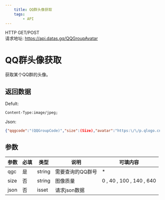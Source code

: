 ```yaml
---
    title: QQ群头像获取
    tags:
        - API
---
```

<span class="http">HTTP GET/POST</span>  
请求地址: https://api.datas.gq/QQGroupAvatar

# QQ群头像获取
获取某个QQ群的头像。

## 返回数据
Defult: 
```
Content-Type:image/jpeg;
```
Json: 
```json
{"qqgcode":"(QQGroupCode)","size":(Size),"avatar":"https:\/\/p.qlogo.cn\/gh\/(QQGroupCode)\/(QQGropuCode)\/(Size)"}
```

## 参数
| 参数 | 必填 | 类型 | 说明 | 可填内容 |
| --- | --- | --- | --- | --- |
| qgc | 是 | string | 需要查询的QQ群号 | * |
| size | 否 | string | 图像质量 | 0 , 40 , 100 , 140 , 640 |
| json | 否 | isset | 请求json数据 |  |

<script async src="https://pagead2.googlesyndication.com/pagead/js/adsbygoogle.js?client=ca-pub-3270219743311431" crossorigin="anonymous"></script>